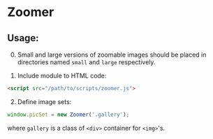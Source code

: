 # Zoomer

## Usage:

0. Small and large versions of zoomable images should be placed in directories named `small` and `large`  respectively. 

1. Include module to HTML code: 
```html
<script src="/path/to/scripts/zoomer.js">
```

2. Define image sets:
```javascript
window.picSet = new Zoomer('.gallery');
```

where `gallery` is a class of `<div>` container for `<img>`'s. 

